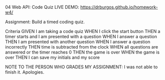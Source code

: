 04 Web API: Code Quiz
LIVE DEMO:  https://drburgos.github.io/homework-w4/

Assignment: Build a timed coding quiz.

Criteria
GIVEN I am taking a code quiz
WHEN I click the start button
THEN a timer starts and I am presented with a question
WHEN I answer a question
THEN I am presented with another question
WHEN I answer a question incorrectly
THEN time is subtracted from the clock
WHEN all questions are answered or the timer reaches 0
THEN the game is over
WHEN the game is over
THEN I can save my initials and my score

NOTE TO THE PERSON WHO GRADES MY ASSIGNMENT: I was not able to finish it. Apologies. 